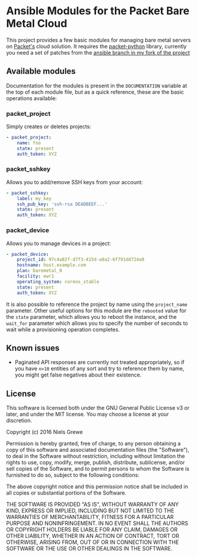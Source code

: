 Ansible Modules for the Packet Bare Metal Cloud
===============================================

This project provides a few basic modules for managing bare metal servers on
[Packet's](https://www.packet.net) cloud solution. It requires the
[packet-python](https://github.com/packethost/packet-python) library, currently
you need a set of patches from the [ansible branch in my fork of the project](https://github.com/ngrewe/packet-python/tree/ansible)

Available modules
-----------------
Documentation for the modules is present in the `DOCUMENTATION` variable at the top of each module file, but as a quick reference, these are the basic operations available:

### packet_project
Simply creates or deletes projects:

```YAML
- packet_project:
    name: foo
    state: present
    auth_token: XYZ
```

### packet_sshkey
Allows you to add/remove SSH keys from your account:

```YAML
- packet_sshkey:
    label: my_key
    ssh_pub_key: 'ssh-rsa DEADBEEF...'
    state: present
    auth_token: XYZ
```

### packet_device
Allows you to manage devices in a project:

```YAML
- packet_device:
    project_id: 97c4a82f-d7f3-415d-a8a2-6f791dd724a9
    hostname: host.example.com
    plan: baremetal_0
    facility: ewr1
    operating_system: coreos_stable
    state: present
    auth_token: XYZ
```

It is also possible to reference the project by name using the `project_name` parameter. Other useful options for this module are the `rebooted` value for the `state` parameter, which allows you to reboot the instance, and the `wait_for` parameter which allows you to specify the number of seconds to wait while a provisioning operation completes.

Known issues
------------
* Paginated API responses are currently not treated appropriately, so if you have `n>10` entities of any sort and try to reference them by name, you might get false negatives about their existence.

License
-------
This software is licensed both under the GNU General Public License v3 or later,
and under the MIT license. You may choose a license at your discretion.

Copyright (c) 2016 Niels Grewe

Permission is hereby granted, free of charge, to any person obtaining a copy
of this software and associated documentation files (the "Software"), to deal
in the Software without restriction, including without limitation the rights
to use, copy, modify, merge, publish, distribute, sublicense, and/or sell
copies of the Software, and to permit persons to whom the Software is
furnished to do so, subject to the following conditions:

The above copyright notice and this permission notice shall be included in
all copies or substantial portions of the Software.

THE SOFTWARE IS PROVIDED "AS IS", WITHOUT WARRANTY OF ANY KIND, EXPRESS OR
IMPLIED, INCLUDING BUT NOT LIMITED TO THE WARRANTIES OF MERCHANTABILITY,
FITNESS FOR A PARTICULAR PURPOSE AND NONINFRINGEMENT. IN NO EVENT SHALL THE
AUTHORS OR COPYRIGHT HOLDERS BE LIABLE FOR ANY CLAIM, DAMAGES OR OTHER
LIABILITY, WHETHER IN AN ACTION OF CONTRACT, TORT OR OTHERWISE, ARISING FROM,
OUT OF OR IN CONNECTION WITH THE SOFTWARE OR THE USE OR OTHER DEALINGS IN
THE SOFTWARE.
